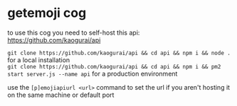 # getemoji cog

to use this cog you need to self-host this api: https://github.com/kaogurai/api

`git clone https://github.com/kaogurai/api && cd api && npm i && node .` for a local installation\
`git clone https://github.com/kaogurai/api && cd api && npm i && pm2 start server.js --name api` for a production environment

use the `[p]emojiapiurl <url>` command to set the url if you aren't hosting it on the same machine or default port